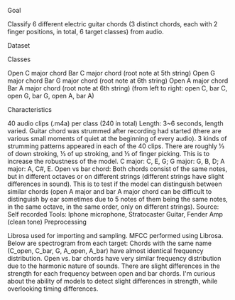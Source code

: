 Goal

Classify 6 different electric guitar chords (3 distinct chords, each with 2 finger positions, in total, 6 target classes) from audio.

Dataset

Classes

Open C major chord
Bar C major chord (root note at 5th string)
Open G major chord
Bar G major chord (root note at 6th string)
Open A major chord
Bar A major chord (root note at 6th string)
(from left to right: open C, bar C, open G, bar G, open A, bar A)

Characteristics

40 audio clips (.m4a) per class (240 in total)
Length: 3~6 seconds, length varied.
Guitar chord was strummed after recording had started (there are various small moments of quiet at the beginning of every audio).
3 kinds of strumming patterns appeared in each of the 40 clips. There are roughly ⅓ of down stroking, ⅓ of up stroking, and ⅓ of finger picking. This is to increase the robustness of the model.
C major: C, E, G; G major: G, B, D; A major: A, C#, E.
Open vs bar chord: Both chords consist of the same notes, but in different octaves or on different strings (different strings have slight differences in sound). This is to test if the model can distinguish between similar chords (open A major and bar A major chord can be difficult to distinguish by ear sometimes due to 5 notes of them being the same notes, in the same octave, in the same order, only on different strings).
Source: Self recorded
Tools: Iphone microphone, Stratocaster Guitar, Fender Amp (clean tone)
Preprocessing

Librosa used for importing and sampling.
MFCC performed using Librosa.
Below are spectrogram from each target:
Chords with the same name (C_open, C_bar, G, A_open, A_bar) have almost identical frequency distribution.
Open vs. bar chords have very similar frequency distribution due to the harmonic nature of sounds. There are slight differences in the strength for each frequency between open and bar chords.
I'm curious about the ability of models to detect slight differences in strength, while overlooking timing differences.
